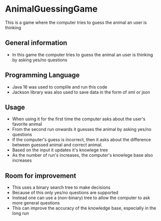 # AnimalGuessingGame
This is a game where the computer tries to guess the animal an user is thinking

## General information
- In this game the computer tries to guess the animal an user is thinking by asking yes/no questions


## Programming Language
- Java 16 was used to complile and run this code
- Jackson library was also used to save data in the form of xml or json

## Usage
- When using it for the first time the computer asks about the user's favorite animal
- From the second run onwards it guesses the animal by asking yes/no questions
- If the computer's guess is incorrect, then it asks about the difference between
guessed animal and correct animal.
- Based on the input it updates it's knowlege tree
- As the number of run's increases, the computer's knowlege base also increases

## Room for improvement
- This uses a binary search tree to make decisions
- Because of this only yes/no questions are supported
- Instead one can use a (non-binary) tree to allow the computer to ask more general questions
- This can improve the accuracy of the knowledge base, especially in the long run

